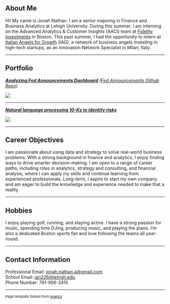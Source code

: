 ## About Me

Hi! My name is Jonah Nathan. I am a senior majoring in Finance and Business Analytics at Lehigh University. During this summer, I am interning on the Advanced Analytics & Customer Insights (AACI) team at [Fidelity Investments](https://www.fidelity.com/) in Boston. This past summer, I had the opportunity to intern at [Italian Angels for Growth](https://www.italianangels.net/en/) (IAG), a network of business angels investing in high-tech startups, as an Innovation Network Specialist in Milan, Italy. 

---

## Portfolio

<!-- You can link to other websites, PDFs in this repo, and other pages in this repo -->

_**[Analyzing Fed Announcements Dashboard](https://fed-announcements.streamlit.app/)**_
_[(Fed Announcements Github Repo)](https://github.com/jonahnathan0/Fed_Announcements)_

<img src="images/Banking-December-FOMC-announcement-live-blog.jpg?raw=true"/>

---

_**[Natural language processing 10-Ks to identify risks](midterm_summary)**_

<img src="images/Form-10-K.jpg?raw=true"/>

---

## Career Objectives

I am passionate about using data and strategy to solve real-world business problems. With a strong background in finance and analytics, I enjoy finding ways to drive smarter decision-making. I am open to a range of career paths, including roles in analytics, strategy and consulting, and financial analysis, where I can apply my skills and continue learning from experienced professionals. Long-term, I aspire to start my own company and am eager to build the knowledge and experience needed to make that a reality.

---

## Hobbies

I enjoy playing golf, running, and staying active. I have a strong passion for music, spending time DJing, producing music, and playing the piano. I’m also a dedicated Boston sports fan and love following the teams all year-round.

---

## Contact Information
Professional Email: [jonah.nathan.a@gmail.com](mailto:jonah.nathan.a@gmail.com)
<br>
School Email: [jan226@lehigh.edu](mailto:jan226@lehigh.edu)
<br>
Phone Number: 781-956-2415

---
<p style="font-size:11px">Page template forked from <a href="https://github.com/evanca/quick-portfolio">evanca</a></p>
<!-- Remove above link if you don't want to attibute -->
